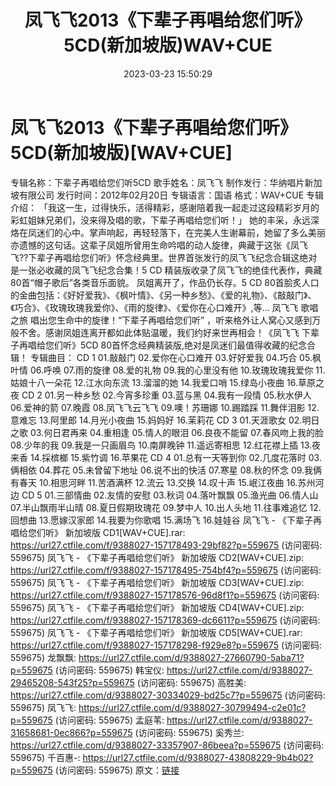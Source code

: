 ﻿---
title: 凤飞飞2013《下辈子再唱给您们听》5CD(新加坡版)WAV+CUE
date: 2023-03-23 15:50:29
categories: WAV车载音乐、镜像
tags: 华语中文
---
# 凤飞飞2013《下辈子再唱给您们听》5CD(新加坡版)[WAV+CUE]

专辑名称：下辈子再唱给您们听5CD
歌手姓名：凤飞飞
制作发行：华纳唱片新加坡有限公司
发行时间：2012年02月20日
专辑语言：国语
格式：WAV+CUE
专辑介绍：
「我这一生，过得快乐，活得精彩，感谢陪着我一起走过这段精彩岁月的彩虹姐妹兄弟们，没来得及唱的歌，下辈子再唱给您们听！」
她的丰采，永远深烙在凤迷们的心中。掌声响起，再轻轻落下，在完美人生谢幕前，她留了多么美丽亦遗憾的这句话。这辈子凤姐所曾用生命吟唱的动人旋律，典藏于这张《凤飞飞??下辈子再唱给您们听》怀念经典里。世界首张发行的凤飞飞纪念合辑这绝对是一张必收藏的凤飞飞纪念合集！5
CD 精装版收录了凤飞飞的绝佳代表作，典藏80首“帽子歌后”各类音乐面貌。 凤姐离开了，作品仍长存。5 CD
80首脍炙人口的金曲包括：《好好爱我》、《枫叶情》、《另一种乡愁》、《爱的礼物》、《敲敲门》、《巧合》、《玫瑰玫瑰我爱你》、《雨的旋律》、《爱你在心口难开》,等…
凤飞飞 歌唱之旅 唱出您生命中的旋律！“下辈子再唱给您们听”
，听来格外让人窝心又感到万般不舍。感谢凤姐连离开都如此体贴温暖，我们约好来世再相会！《凤飞飞 下辈子再唱给您们听》5CD
80首怀念经典精装版,绝对是凤迷们最值得收藏的纪念合辑！
专辑曲目：
CD 1
01.敲敲门
02.爱你在心口难开
03.好好爱我
04.巧合
05.枫叶情
06.呼唤
07.雨的旋律
08.爱的礼物
09.我的心里没有他
10.玫瑰玫瑰我爱你
11.姑娘十八一朵花
12.江水向东流
13.溜溜的她
14.我爱口哨
15.绿岛小夜曲
16.草原之夜
CD 2
01.另一种乡愁
02.今宵多珍重
03.蓝与黑
04.我有一段情
05.秋水伊人
06.爱神的箭
07.晚霞
08.凤飞飞云飞飞
09.噢！苏珊娜
10.踢踏踩
11.舞伴泪影
12.意难忘
13.阿里郎
14.月光小夜曲
15.妈妈好
16.茉莉花
CD 3
01.天涯歌女
02.明日之歌
03.何日君再来
04.重相逢
05.情人的眼泪
06.良夜不能留
07.春风吻上我的脸
08.少年的我
09.我是一只画眉鸟
10.南屏晚钟
11.遥远寄相思
12.红花襟上插
13.夜来香
14.採槟榔
15.紫竹调
16.苹果花
CD 4
01.总有一天等到你
02.几度花落时
03.俩相依
04.葬花
05.未曾留下地址
06.说不出的快活
07.寒星
08.秋的怀念
09.我俩有春天
10.相思河畔
11.苦酒满杯
12.流云
13.交换
14.叹十声
15.岷江夜曲
16.苏州河边
CD 5
01.三部情曲
02.友情的安慰
03.秋词
04.落叶飘飘
05.渔光曲
06.情人山
07.半山飘雨半山晴
08.夏日假期玫瑰花
09.梦中人
10.出人头地
11.往事难追忆
12.回想曲
13.愿嫁汉家郎
14.我要为你歌唱
15.满场飞
16.娃娃谷
凤飞飞 - 《下辈子再唱给您们听》 新加坡版 CD1[WAV+CUE].rar: https://url27.ctfile.com/f/9388027-157178493-29bf82?p=559675
(访问密码: 559675)
凤飞飞 - 《下辈子再唱给您们听》 新加坡版 CD2[WAV+CUE].zip: https://url27.ctfile.com/f/9388027-157178495-754bf4?p=559675
(访问密码: 559675)
凤飞飞 - 《下辈子再唱给您们听》 新加坡版 CD3[WAV+CUE].zip: https://url27.ctfile.com/f/9388027-157178576-96d8f1?p=559675
(访问密码: 559675)
凤飞飞 - 《下辈子再唱给您们听》 新加坡版 CD4[WAV+CUE].zip: https://url27.ctfile.com/f/9388027-157178369-dc6611?p=559675
(访问密码: 559675)
凤飞飞 - 《下辈子再唱给您们听》 新加坡版 CD5[WAV+CUE].rar: https://url27.ctfile.com/f/9388027-157178298-f929e8?p=559675
(访问密码: 559675)
龙飘飘: https://url27.ctfile.com/d/9388027-27660790-5aba71?p=559675
(访问密码: 559675)
韩宝仪: https://url27.ctfile.com/d/9388027-29465208-543f25?p=559675
(访问密码: 559675)
高胜美: https://url27.ctfile.com/d/9388027-30334029-bd25c7?p=559675
(访问密码: 559675)
凤飞飞: https://url27.ctfile.com/d/9388027-30799494-c2e01c?p=559675
(访问密码: 559675)
孟庭苇: https://url27.ctfile.com/d/9388027-31658681-0ec866?p=559675
(访问密码: 559675)
奚秀兰: https://url27.ctfile.com/d/9388027-33357907-86beea?p=559675
(访问密码: 559675)
千百惠-: https://url27.ctfile.com/d/9388027-43808229-9b4b02?p=559675
(访问密码: 559675)
原文：[链接](https://blog.sina.com.cn/s/blog_1647c7e760103113u.html)